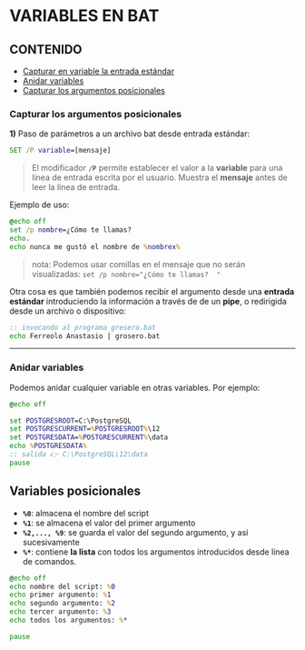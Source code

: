 # VARIABLES EN BAT

## CONTENIDO

- [Capturar en variable la entrada estándar](#entrada-estandar)
- [Anidar variables](#variables-anidada)
- [Capturar los argumentos posicionales](#variables-posicionales)


<a name="entrada-estandar"></a>
### Capturar los argumentos posicionales

**1)** Paso de parámetros a un archivo bat desde entrada estándar:  

```bat
SET /P variable=[mensaje]
```

>El modificador **`/P`** permite establecer el valor a la **variable** para una línea de entrada escrita por el usuario. Muestra el **mensaje** antes de leer la línea de entrada.


Ejemplo de uso: 

```cmd
@echo off
set /p nombre=¿Cómo te llamas? 
echo.
echo nunca me gustó el nombre de %nombrex%
```

>nota: Podemos usar comillas en el mensaje que no serán visualizadas: `set /p nombre="¿Cómo te llamas?  "`


Otra cosa es que también podemos recibir el argumento desde una **entrada estándar** introduciendo la información a través de de un **pipe**, o redirigida desde un archivo o dispositivo:  


```cmd
:: invocando al programa gresero.bat
echo Ferreolo Anastasio | grosero.bat
```
---

<a name="variables-anidada"></a>
### Anidar variables

Podemos anidar cualquier variable en otras variables. Por ejemplo:

```cmd
@echo off

set POSTGRESROOT=C:\PostgreSQL
set POSTGRESCURRENT=%POSTGRESROOT%\12
set POSTGRESDATA=%POSTGRESCURRENT%\data
echo %POSTGRESDATA%
:: salida 👉 C:\PostgreSQL\12\data
pause
```

<a name="variables-posicionales"></a>
## Variables posicionales


- **`%0`**: almacena el nombre del script
- **`%1`**: se almacena el valor del primer argumento
- **`%2,..., %9`**:  se guarda el valor del segundo argumento, y así sucesivamente
- **`%*`**: contiene **la lista** con todos los argumentos introducidos desde línea de comandos.


```cmd
@echo off
echo nombre del script: %0
echo primer argumento: %1 
echo segundo argumento: %2
echo tercer argumento: %3
echo todos los argumentos: %*

pause
```



